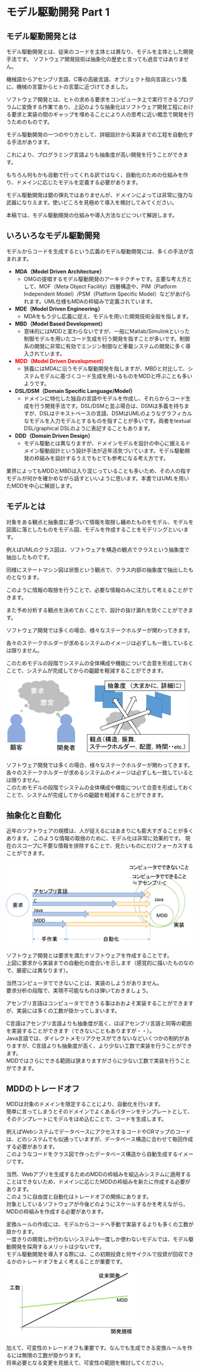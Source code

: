 # モデル駆動開発 Part 1

## モデル駆動開発とは
モデル駆動開発とは、従来のコードを主体とは異なり、モデルを主体とした開発手法です。
ソフトウェア開発技術は抽象化の歴史と言っても過言ではありません。

機械語からアセンブリ言語、C等の高級言語、オブジェクト指向言語という風に、機械の言葉からヒトの言葉に近づけてきました。

ソフトウェア開発とは、ヒトの求める要求をコンピュータ上で実行できるプログラムに変換する作業であり、上記のような抽象化はソフトウェア開発工程における要求と実装の間のギャップを埋めることにより人の思考に近い概念で開発を行うためのものです。

モデル駆動開発の一つのやり方として、詳細設計から実装までの工程を自動化する手法があります。

これにより、プログラミング言語よりも抽象度が高い開発を行うことができます。

もちろん何もかも自動で行ってくれる訳ではなく、自動化のための仕組みを作り、ドメインに応じたモデルを定義する必要があります。

モデル駆動開発は銀の弾丸ではありませんが、ドメインによっては非常に強力な武器になりえます。使いどころを見極めて導入を検討してみてください。

本稿では、モデル駆動開発の仕組みや導入方法などについて解説します。

## いろいろなモデル駆動開発

モデルからコードを生成するという広義のモデル駆動開発には、多くの手法が含まれます。

- **MDA（Model Driven Architecture）**
  - OMGの提唱するモデル駆動開発のアーキテクチャです。主要な考え方として、MOF（Meta Object Facility）四層構造や、PIM（Platform Independent Model）/PSM（Platform Specific Model）などがあげられます。UML仕様もMDAの枠組みで定義されています。
- **MDE（Model Driven Engineering）**
  - MDAをもう少し広義に捉え、モデルを用いた開発技術全般を指します。
- **MBD（Model Based Development）**
  - 意味的にはMDDと変わらないですが、一般にMatlab/Simulinkといった制御モデルを用いたコード生成を行う開発を指すことが多いです。制御系の開発に非常に有効でエンジン制御など車載システムの開発に多く導入されています。
- **<font color="red">MDD（Model Driven Development）</font>**
  - 狭義にはMDAに沿うモデル駆動開発を指しますが、MBDと対比して、システムモデルに基づくコード生成を用いるものをMDDと呼ぶことも多いようです。
- **DSL/DSM（Domain Specific Language/Model）**
  - ドメインに特化した独自の言語やモデルを作成し、それらからコード生成を行う開発手法です。DSL/DSMと並ぶ場合は、DSMは多義を持ちますが、DSLはテキストベースの言語、DSMはUMLのようなグラフィカルなモデルを入力モデルとするものを指すことが多いです。両者をtextual DSL/graphical DSLのように表記することもあります。
- **DDD（Domain Driven Design）**
  - モデル駆動とは異なりますが、ドメインモデルを設計の中心に据えるドメイン駆動設計という設計手法が近年活気づいています。モデル駆動開発の枠組みを設計するうえでもとても参考になる考え方です。

業界によってもMDDとMBDは入り混じっていることも多いため、その人の指すモデルが何かを確かめながら話すといいように思います。本書ではUMLを用いたMDDを中心に解説します。

## モデルとは

対象をある観点と抽象度に基づいて情報を取捨し纏めたものをモデル、モデルを図面に落としたものをモデル図、モデルを作成することをモデリングといいます。

例えばUMLのクラス図は、ソフトウェアを構造の観点でクラスという抽象度で抽出したものです。

同様にステートマシン図は状態という観点で、クラス内部の抽象度で抽出したものとなります。

このように情報の取捨を行うことで、必要な情報のみに注力して考えることができます。

また予め分析する観点を決めておくことで、設計の抜け漏れを防ぐことができます。



ソフトウェア開発では多くの場合、様々なステークホルダーが関わってきます。

各々のステークホルダーが求めるシステムのイメージは必ずしも一致しているとは限りません。

このためモデルの段階でシステムの全体構成や機能について合意を形成しておくことで、システムが完成してからの齟齬を軽減することができます。

<img src="img/LED-Camp5_UML_pic9.png">

ソフトウェア開発では多くの場合、様々なステークホルダーが関わってきます。  
各々のステークホルダーが求めるシステムのイメージは必ずしも一致しているとは限りません。  
このためモデルの段階でシステムの全体構成や機能について合意を形成しておくことで、システムが完成してからの齟齬を軽減することができます。

## 抽象化と自動化

近年のソフトウェアの規模は、人が捉えるにはあまりにも膨大すぎることが多くあります。
このような情報の取捨のために、モデル化は非常に効果的です。
現在のスコープに不要な情報を排除することで、見たいものにだけフォーカスすることができます。

<img src="img/LED-Camp5_UML_pic10.png">

ソフトウェア開発とは要求を満たすソフトウェアを作成することです。  
上図に要求から実装までの自動化の度合いを示します（感覚的に描いたものなので、厳密には異なります）。  

当然コンピュータでできないことは、実装のしようがありません。  
要求分析の段階で、実現不可能なものは弾いておきましょう。  

アセンブリ言語はコンピュータでできうる事はおおよそ実装することができますが、実装には多くの工数が掛かってしまいます。

C言語はアセンブリ言語よりも抽象度が高く、ほぼアセンブリ言語と同等の範囲を実装することができます（できないこともありますが・・）。  
Java言語では、ダイレクトメモリアクセスができないなどいくつかの制約がありますが、C言語よりも抽象度が高く、より少ない工数で実装を行うことができます。  
MDDではさらにできる範囲は狭まりますがさらに少ない工数で実装を行うことができます。


## MDDのトレードオフ
MDDは対象のドメインを限定することにより、自動化を行います。  
簡単に言ってしまうとそのドメインでよくあるパターンをテンプレートとして、そのテンプレートにモデルをはめ込むことで、コードを生成します。

例えばWebシステムでデータベースにアクセスするコードやORマップのコードは、どのシステムでも似通っていますが、データベース構造に合わせて毎回作成する必要があります。  
このようなコードをクラス図で作ったデータベース構造から自動生成するイメージです。

当然、Webアプリを生成するためのMDDの枠組みを組込みシステムに適用することはできないため、ドメインに応じたMDDの枠組みを新たに作成する必要があります。  
このように自由度と自動化はトレードオフの関係にあります。  
対象としているソフトウェアが今後どのようにスケールするかを考えながら、MDDの枠組みを作成する必要があります。

変換ルールの作成には、モデルからコードへ手動で実装するよりも多くの工数が掛かります。  
一度きりの開発しか行わないシステムや一度しか使わないモデルでは、モデル駆動開発を採用するメリットは少ないです。  
モデル駆動開発を導入する際には、この初期投資と何サイクルで投資が回収できるかのトレードオフをよく考えることが重要です。

<img src="img/LED-Camp5_UML_pic11.png">

加えて、可変性のトレードオフも重要です。なんでも生成できる変換ルールを作るには無限の工数が掛かります。  
将来必要となる変更を見据えて、可変性の範囲を検討してください。

